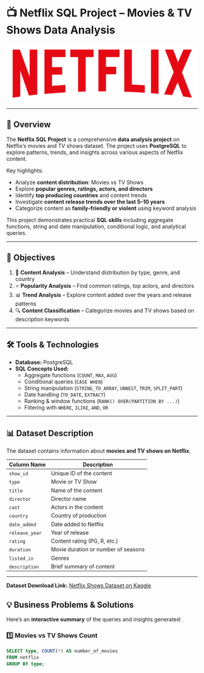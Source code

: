 # 📺 Netflix SQL Project – Movies & TV Shows Data Analysis

![Netflix Logo](https://raw.githubusercontent.com/himanshujoshitech/Netflix_SQL_Project/main/logo.png)

---

## 🌟 Overview

The **Netflix SQL Project** is a comprehensive **data analysis project** on Netflix’s movies and TV shows dataset. The project uses **PostgreSQL** to explore patterns, trends, and insights across various aspects of Netflix content.

Key highlights:

- Analyze **content distribution**: Movies vs TV Shows  
- Explore **popular genres, ratings, actors, and directors**  
- Identify **top producing countries** and content trends  
- Investigate **content release trends over the last 5–10 years**  
- Categorize content as **family-friendly or violent** using keyword analysis  

This project demonstrates practical **SQL skills** including aggregate functions, string and date manipulation, conditional logic, and analytical queries.

---

## 🎯 Objectives

1. 📌 **Content Analysis** – Understand distribution by type, genre, and country  
2. ⭐ **Popularity Analysis** – Find common ratings, top actors, and directors  
3. 📊 **Trend Analysis** – Explore content added over the years and release patterns  
4. 🔍 **Content Classification** – Categorize movies and TV shows based on description keywords  

---

## 🛠️ Tools & Technologies

- **Database:** PostgreSQL  
- **SQL Concepts Used:**  
  - Aggregate functions (`COUNT`, `MAX`, `AVG`)  
  - Conditional queries (`CASE WHEN`)  
  - String manipulation (`STRING_TO_ARRAY`, `UNNEST`, `TRIM`, `SPLIT_PART`)  
  - Date handling (`TO_DATE`, `EXTRACT`)  
  - Ranking & window functions (`RANK() OVER(PARTITION BY ...)`)  
  - Filtering with `WHERE`, `ILIKE`, `AND`, `OR`  

---

## 📊 Dataset Description

The dataset contains information about **movies and TV shows on Netflix**.

| Column Name    | Description |
|----------------|-------------|
| `show_id`      | Unique ID of the content |
| `type`         | Movie or TV Show |
| `title`        | Name of the content |
| `director`     | Director name |
| `cast`         | Actors in the content |
| `country`      | Country of production |
| `date_added`   | Date added to Netflix |
| `release_year` | Year of release |
| `rating`       | Content rating (PG, R, etc.) |
| `duration`     | Movie duration or number of seasons |
| `listed_in`    | Genres |
| `description`  | Brief summary of content |

---

**Dataset Download Link:** [Netflix Shows Dataset on Kaggle](https://www.kaggle.com/datasets/shivamb/netflix-shows?resource=download)

## 💡 Business Problems & Solutions

Here’s an **interactive summary** of the queries and insights generated:

### 1️⃣ Movies vs TV Shows Count
```sql
SELECT type, COUNT(*) AS number_of_movies
FROM netflix
GROUP BY type;

